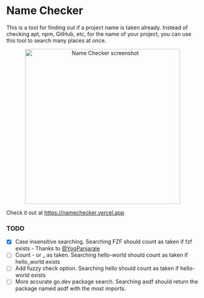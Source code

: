 # Name Checker

This is a tool for finding out if a project name is taken already. Instead of checking apt, npm, GitHub, etc, for the
name of your project, you can use this tool to search many places at once.
<p align="center">
  <img width="407" alt="Name Checker screenshot" src="https://github.com/toddcooke/namechecker/assets/7469379/737ac081-ce0c-43d3-9e68-913fb4e0b494">
</p>

Check it out at https://namechecker.vercel.app

### TODO

- [x] Case insensitive searching. Searching FZF should count as taken if fzf exists - Thanks to [@YogPanjarale](https://github.com/YogPanjarale)
- [ ] Count - or _ as taken. Searching hello-world should count as taken if hello_world exists
- [ ] Add fuzzy check option. Searching hello should count as taken if hello-world exists
- [ ] More accurate go.dev package search. Searching asdf should return the package named asdf with the most imports.